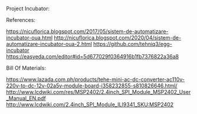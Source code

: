 

Project Incubator:




References:

https://nicuflorica.blogspot.com/2017/05/sistem-de-automatizare-incubator-oua.html
http://nicuflorica.blogspot.com/2020/04/sistem-de-automatizare-incubator-oua-2.html
https://github.com/tehniq3/egg-incubator
https://easyeda.com/editor#id=5d677029f0364916b1fb7376822a36a8

Bill Of Materials:

https://www.lazada.com.ph/products/tehe-mini-ac-dc-converter-ac110v-220v-to-dc-12v-02a5v-module-board-i358232855-s810826646.html/
http://www.lcdwiki.com/res/MSP2402/2.4inch_SPI_Module_MSP2402_User_Manual_EN.pdf
http://www.lcdwiki.com/2.4inch_SPI_Module_ILI9341_SKU:MSP2402

